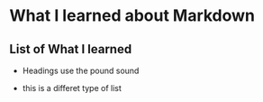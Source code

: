 # What I learned about Markdown

## List of What I learned
- Headings use the pound sound
* this is a differet type of list

